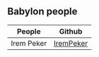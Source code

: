 ## Babylon people

| People        | Github        |
| ------------- |:-------------:|
| Irem Peker        | [IremPeker](https://github.com/IremPeker) |
